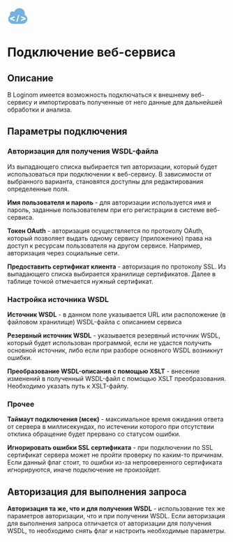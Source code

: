 ![](/media/app/icons/vendors/wsdlclientconnection.svg)
# Подключение веб-сервиса

## Описание

В Loginom имеется возможность подключаться к внешнему веб-сервису и импортировать полученные от него данные для дальнейшей обработки и анализа. 

## Параметры подключения

### Авторизация для получения WSDL-файла

Из выпадающего списка выбирается тип авторизации, который будет использоваться при подключении к веб-сервису. В зависимости от выбранного варианта, становятся доступны для редактирования определенные поля.


**Имя пользователя и пароль** - для авторизации используется имя и пароль, заданные пользователем при его регистрации в системе веб-сервиса.

**Токен OAuth** - авторизация осуществляется по протоколу OAuth, который позволяет выдать одному сервису (приложению) права на доступ к ресурсам пользователя на другом сервисе. Например, авторизация через социальные сети. 

**Предоставить сертификат клиента** -  авторизация по протоколу SSL. Из выпадающего списка выбирается хранилище сертификатов. Далее в таблице точкой отмечается нужный сертификат. 



### Настройка источника WSDL 

**Источник WSDL** - в данном поле указывается URL или расположение (в файловом хранилище) WSDL-файла с описанием сервиса

**Резервный источник WSDL** - указывается резервный источник WSDL, который будет использован программой, если не удастся получить основной источник, либо если при разборе основного WSDL возникнут ошибки.

**Преобразование WSDL-описания с помощью XSLT** - внесение изменений в полученный WSDL-файл с помощью XSLT преобразования. Необходимо указать путь к XSLT-файлу.  

###  Прочее 

**Таймаут подключения (мсек)** - максимальное время ожидания ответа от сервера в миллисекундах, по истечении которого при отсутствии отклика обращение будет прервано со статусом ошибки.

**Игнорировать ошибки SSL сертификата** - при подключении по SSL сертификат сервера может не пройти проверку по каким-то причинам. Если данный флаг стоит, то ошибки из-за непроверенного сертификата игнорируются, иначе подключение не произойдет. 

## Авторизация для выполнения запроса

**Авторизация та же, что и для получения WSDL** - использование тех же параметров авторизации, что и при получении WSDL. Если авторизация для выполнения запроса отличается от авторизации для получения WSDL, то необходимо снять флаг и настроить необходимые параметры.   



